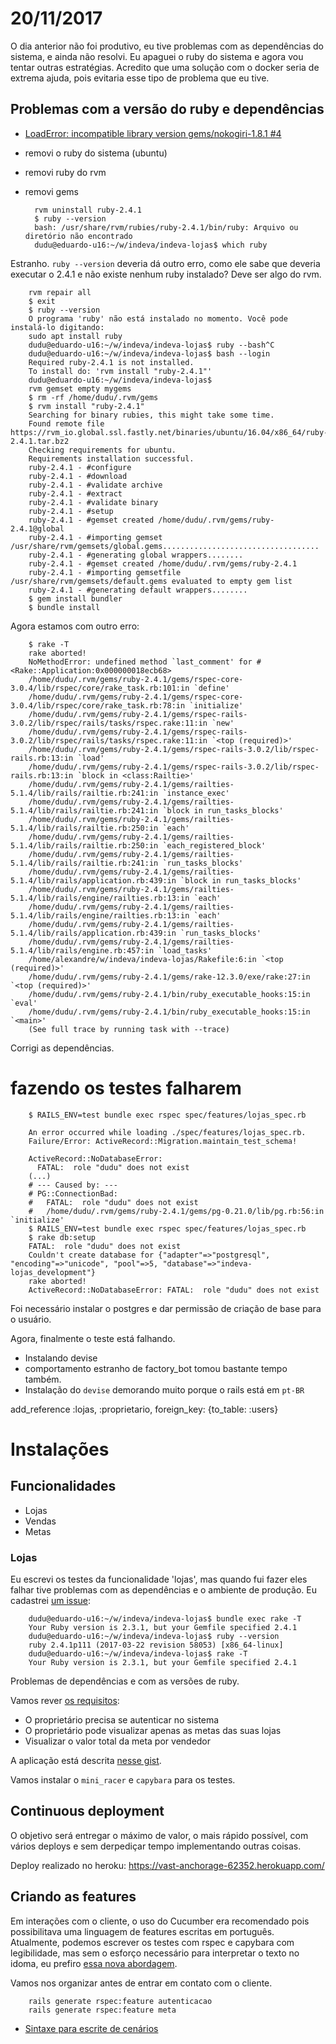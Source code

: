 # 20/11/2017

O dia anterior não foi produtivo, eu tive problemas com as dependências do sistema, e ainda não resolvi. Eu apaguei o ruby do sistema e agora vou tentar outras estratégias. Acredito que uma solução com o docker seria de extrema ajuda, pois evitaria esse tipo de problema que eu tive.


## Problemas com a versão do ruby e dependências

- [LoadError: incompatible library version gems/nokogiri-1.8.1 #4](https://github.com/edusantana/indeva-lojas/issues/4)

- removi o ruby do sistema (ubuntu)
- removi ruby do rvm
- removi gems


        rvm uninstall ruby-2.4.1
        $ ruby --version
        bash: /usr/share/rvm/rubies/ruby-2.4.1/bin/ruby: Arquivo ou diretório não encontrado
        dudu@eduardo-u16:~/w/indeva/indeva-lojas$ which ruby

Estranho. `ruby --version` deveria dá outro erro, como ele sabe que deveria executar o 2.4.1 e não existe nenhum ruby instalado? Deve ser algo do rvm.

        rvm repair all
        $ exit
        $ ruby --version
        O programa 'ruby' não está instalado no momento. Você pode instalá-lo digitando:
        sudo apt install ruby
        dudu@eduardo-u16:~/w/indeva/indeva-lojas$ ruby --bash^C
        dudu@eduardo-u16:~/w/indeva/indeva-lojas$ bash --login
        Required ruby-2.4.1 is not installed.
        To install do: 'rvm install "ruby-2.4.1"'
        dudu@eduardo-u16:~/w/indeva/indeva-lojas$ 
        rvm gemset empty mygems
        $ rm -rf /home/dudu/.rvm/gems
        $ rvm install "ruby-2.4.1"
        Searching for binary rubies, this might take some time.
        Found remote file https://rvm_io.global.ssl.fastly.net/binaries/ubuntu/16.04/x86_64/ruby-2.4.1.tar.bz2
        Checking requirements for ubuntu.
        Requirements installation successful.
        ruby-2.4.1 - #configure
        ruby-2.4.1 - #download
        ruby-2.4.1 - #validate archive
        ruby-2.4.1 - #extract
        ruby-2.4.1 - #validate binary
        ruby-2.4.1 - #setup
        ruby-2.4.1 - #gemset created /home/dudu/.rvm/gems/ruby-2.4.1@global
        ruby-2.4.1 - #importing gemset /usr/share/rvm/gemsets/global.gems...................................
        ruby-2.4.1 - #generating global wrappers........
        ruby-2.4.1 - #gemset created /home/dudu/.rvm/gems/ruby-2.4.1
        ruby-2.4.1 - #importing gemsetfile /usr/share/rvm/gemsets/default.gems evaluated to empty gem list
        ruby-2.4.1 - #generating default wrappers........
        $ gem install bundler
        $ bundle install

Agora estamos com outro erro:

        $ rake -T
        rake aborted!
        NoMethodError: undefined method `last_comment' for #<Rake::Application:0x000000018ecb68>
        /home/dudu/.rvm/gems/ruby-2.4.1/gems/rspec-core-3.0.4/lib/rspec/core/rake_task.rb:101:in `define'
        /home/dudu/.rvm/gems/ruby-2.4.1/gems/rspec-core-3.0.4/lib/rspec/core/rake_task.rb:78:in `initialize'
        /home/dudu/.rvm/gems/ruby-2.4.1/gems/rspec-rails-3.0.2/lib/rspec/rails/tasks/rspec.rake:11:in `new'
        /home/dudu/.rvm/gems/ruby-2.4.1/gems/rspec-rails-3.0.2/lib/rspec/rails/tasks/rspec.rake:11:in `<top (required)>'
        /home/dudu/.rvm/gems/ruby-2.4.1/gems/rspec-rails-3.0.2/lib/rspec-rails.rb:13:in `load'
        /home/dudu/.rvm/gems/ruby-2.4.1/gems/rspec-rails-3.0.2/lib/rspec-rails.rb:13:in `block in <class:Railtie>'
        /home/dudu/.rvm/gems/ruby-2.4.1/gems/railties-5.1.4/lib/rails/railtie.rb:241:in `instance_exec'
        /home/dudu/.rvm/gems/ruby-2.4.1/gems/railties-5.1.4/lib/rails/railtie.rb:241:in `block in run_tasks_blocks'
        /home/dudu/.rvm/gems/ruby-2.4.1/gems/railties-5.1.4/lib/rails/railtie.rb:250:in `each'
        /home/dudu/.rvm/gems/ruby-2.4.1/gems/railties-5.1.4/lib/rails/railtie.rb:250:in `each_registered_block'
        /home/dudu/.rvm/gems/ruby-2.4.1/gems/railties-5.1.4/lib/rails/railtie.rb:241:in `run_tasks_blocks'
        /home/dudu/.rvm/gems/ruby-2.4.1/gems/railties-5.1.4/lib/rails/application.rb:439:in `block in run_tasks_blocks'
        /home/dudu/.rvm/gems/ruby-2.4.1/gems/railties-5.1.4/lib/rails/engine/railties.rb:13:in `each'
        /home/dudu/.rvm/gems/ruby-2.4.1/gems/railties-5.1.4/lib/rails/engine/railties.rb:13:in `each'
        /home/dudu/.rvm/gems/ruby-2.4.1/gems/railties-5.1.4/lib/rails/application.rb:439:in `run_tasks_blocks'
        /home/dudu/.rvm/gems/ruby-2.4.1/gems/railties-5.1.4/lib/rails/engine.rb:457:in `load_tasks'
        /home/alexandre/w/indeva/indeva-lojas/Rakefile:6:in `<top (required)>'
        /home/dudu/.rvm/gems/ruby-2.4.1/gems/rake-12.3.0/exe/rake:27:in `<top (required)>'
        /home/dudu/.rvm/gems/ruby-2.4.1/bin/ruby_executable_hooks:15:in `eval'
        /home/dudu/.rvm/gems/ruby-2.4.1/bin/ruby_executable_hooks:15:in `<main>'
        (See full trace by running task with --trace)

Corrigi as dependências.

# fazendo os testes falharem

        $ RAILS_ENV=test bundle exec rspec spec/features/lojas_spec.rb 

        An error occurred while loading ./spec/features/lojas_spec.rb.
        Failure/Error: ActiveRecord::Migration.maintain_test_schema!

        ActiveRecord::NoDatabaseError:
          FATAL:  role "dudu" does not exist
        (...)
        # --- Caused by: ---
        # PG::ConnectionBad:
        #   FATAL:  role "dudu" does not exist
        #   /home/dudu/.rvm/gems/ruby-2.4.1/gems/pg-0.21.0/lib/pg.rb:56:in `initialize'
        $ RAILS_ENV=test bundle exec rspec spec/features/lojas_spec.rb
        $ rake db:setup
        FATAL:  role "dudu" does not exist
        Couldn't create database for {"adapter"=>"postgresql", "encoding"=>"unicode", "pool"=>5, "database"=>"indeva-lojas_development"}
        rake aborted!
        ActiveRecord::NoDatabaseError: FATAL:  role "dudu" does not exist

Foi necessário instalar o postgres e dar permissão de criação de base para o usuário.

Agora, finalmente o teste está falhando.

- Instalando devise
- comportamento estranho de factory_bot tomou bastante tempo também.
- Instalação do `devise` demorando muito porque o rails está em `pt-BR`

add_reference :lojas, :proprietario, foreign_key: {to_table: :users}


# Instalações

## Funcionalidades


- Lojas
- Vendas
- Metas

### Lojas

Eu escrevi os testes da funcionalidade 'lojas', mas quando fui fazer eles falhar tive problemas com as dependências e o ambiente de produção. Eu cadastrei [um issue](https://github.com/edusantana/indeva-lojas/issues/4):

        dudu@eduardo-u16:~/w/indeva/indeva-lojas$ bundle exec rake -T
        Your Ruby version is 2.3.1, but your Gemfile specified 2.4.1
        dudu@eduardo-u16:~/w/indeva/indeva-lojas$ ruby --version
        ruby 2.4.1p111 (2017-03-22 revision 58053) [x86_64-linux]
        dudu@eduardo-u16:~/w/indeva/indeva-lojas$ rake -T
        Your Ruby version is 2.3.1, but your Gemfile specified 2.4.1

Problemas de dependências e com as versões de ruby.



Vamos rever [os requisitos](https://gist.github.com/hudsonsferreira/c695a98c29212f77fc4cda9703543d70):

- O proprietário precisa se autenticar no sistema
- O proprietário pode visualizar apenas as metas das suas lojas
- Visualizar o valor total da meta por vendedor

A aplicação está descrita [nesse gist](https://gist.github.com/hudsonsferreira/c695a98c29212f77fc4cda9703543d70).


Vamos instalar o `mini_racer` e `capybara` para os testes.

[capybara]: https://github.com/teamcapybara/capybara

## Continuous deployment

O objetivo será entregar o máximo de valor, o mais rápido possível, com vários deploys e sem derpediçar tempo implementando outras coisas.

Deploy realizado no heroku: https://vast-anchorage-62352.herokuapp.com/

## Criando as features

Em interações com o cliente, o uso do Cucumber era recomendado pois possibilitava uma linguagem de features escritas em português. Atualmente, podemos escrever os testes com rspec e capybara com legibilidade, mas sem o esforço necessário para interpretar o texto no idoma, eu prefiro [essa nova abordagem](tests-with-rspec).

[tests-with-rspec]: https://about.futurelearn.com/blog/how-we-write-readable-feature-tests-with-rspec

Vamos nos organizar antes de entrar em contato com o cliente.

        rails generate rspec:feature autenticacao
        rails generate rspec:feature meta

- [Sintaxe para escrite de cenários](https://relishapp.com/rspec/rspec-rails/docs/feature-specs/feature-spec)


